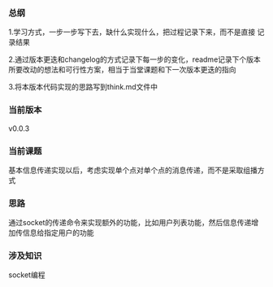 ### 总纲

1.学习方式，一步一步写下去，缺什么实现什么，把过程记录下来，而不是直接
记录结果

2.通过版本更迭和changelog的方式记录下每一步的变化，readme记录下个版本
所要改动的想法和可行性方案，相当于当堂课题和下一次版本更迭的指向

3.将本版本代码实现的思路写到think.md文件中

### 当前版本
v0.0.3

### 当前课题

基本信息传递实现以后，考虑实现单个点对单个点的消息传递，而不是采取组播方式

### 思路

通过socket的传递命令来实现额外的功能，比如用户列表功能，然后信息传递增加传信息给指定用户的功能

### 涉及知识

socket编程